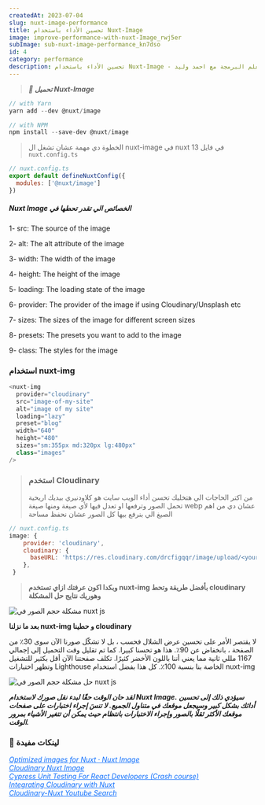 ```yaml
---
createdAt: 2023-07-04
slug: nuxt-image-performance
title: تحسين الأداء باستخدام Nuxt-Image
image: improve-performance-with-nuxt-Image_rwj5er
subImage: sub-nuxt-image-performance_kn7dso
id: 4
category: performance
description: تحسين الأداء باستخدام Nuxt-Image - تعلم البرمجة مع احمد وليد
---
```

>  ***🚀 تحميل Nuxt-Image***

```javascript
// with Yarn
yarn add --dev @nuxt/image

// with NPM
npm install --save-dev @nuxt/image
```

> ا﻿لخطوة دي مهمة عشان تشغل ال nuxt-image في nuxt 13 في فايل `nuxt.config.ts`

```javascript
// nuxt.config.ts
export default defineNuxtConfig({
  modules: ['@nuxt/image']
})
```

##### Nuxt Image الخصائص الي تقدر تحطها في

1- src: The source of the image

2﻿- alt: The alt attribute of the image

3﻿- width: The width of the image

4﻿- height: The height of the image

5﻿- loading: The loading state of the image

6﻿- provider: The provider of the image if using Cloudinary/Unsplash etc

7﻿- sizes: The sizes of the image for different screen sizes

8﻿- presets: The presets you want to add to the image

9﻿- class: The styles for the image

### ا﻿ستخدام nuxt-img

```javascript
<nuxt-img
  provider="cloudinary"
  src="image-of-my-site"
  alt="image of my site"
  loading="lazy"
  preset="blog"
  width="640"
  height="480"
  sizes="sm:355px md:320px lg:480px"
  class="images"
/>
```

> ### ا﻿ستخدم Cloudinary
>
> م﻿ن اكتر الحاجات الي هتخليك تحسن أداء الويب سايت هو كلاودنيري بيديك اريحية تحمل الصور وترفعها او تعدل فيها لأي صيغة ومنها صيغة webp عشان دي من اهم الصيغ الي بنرفع بيها كل الصور عشان نحفظ مساحة

```javascript
// nuxt.config.ts
image: {
    provider: 'cloudinary',
    cloudinary: {
      baseURL: 'https://res.cloudinary.com/drcfigqqr/image/upload/<your-id>/',
    },
 }
```

> **و﻿بكدا اكون عرفتك ازاي تستخدم nuxt-img بأفضل طريقة وتحط cloudinary وهوريك نتايج حل المشكلة**

![مشكلة حجم الصور في nuxt js](https://res.cloudinary.com/drcfigqqr/image/upload/v1688500786/Screenshot_49_t8lync.webp "مشكلة حجم الصور في nuxt js")

**ب﻿عد ما نزلنا nuxt-img و حطينا cloudinary** 

لا يقتصر الأمر على تحسين عرض الشلال فحسب ، بل لا تشكّل صورنا الآن سوى 30٪ من الصفحة ، بانخفاض عن 90٪. هذا هو تحسنا كبيرا. كما تم تقليل وقت التحميل إلى إجمالي 1167 مللي ثانية مما يعني أننا باللون الأخضر كثيرًا. تكلف صفحتنا الآن أقل بكثير للتشغيل وتظهر اختبارات Lighthouse الخاصة بنا بنسبة 100٪. كل هذا بفضل استخدام nuxt-img

![حل مشكلة حجم الصور في nuxt js](https://res.cloudinary.com/drcfigqqr/image/upload/v1688501041/Screenshot_50_hn9wjq.webp "حل مشكلة حجم الصور في nuxt js")

***لقد حان الوقت حقًا لبدء نقل صورك لاستخدام Nuxt Image. سيؤدي ذلك إلى تحسين أدائك بشكل كبير وسيجعل موقعك في متناول الجميع. لا تنسَ إجراء اختبارات على صفحات موقعك الأكثر ثقلًا بالصور وإجراء الاختبارات بانتظام حيث يمكن أن تتغير الأشياء بمرور الوقت.***

### 📝 لينكات مفيدة

<cite><a target="_blank" style="color: #0d6efd;" href="https://image.nuxtjs.org/"> Optimized images for Nuxt · Nuxt Image</a></cite><br>
                        <cite><a target="_blank" style="color: #0d6efd;" href="https://image.nuxtjs.org/providers/cloudinary">C﻿loudinary Nuxt Image</a></cite><br>
                        <cite><a target="_blank" style="color: #0d6efd;" href="https://www.youtube.com/watch?v=X6CoUHlnuoY">Cypress Unit Testing For React Developers (Crash course)</a></cite><br>
                        <cite><a target="_blank" style="color: #0d6efd;" href="https://cloudinary.com/guides/front-end-development/integrating-cloudinary-with-nuxt">Integrating Cloudinary with Nuxt</a></cite><br>
                        <cite><a target="_blank" style="color: #0d6efd;" href="https://www.youtube.com/results?search_query=add+cloudinary+with+nuxt+3">C﻿loudinary-Nuxt Youtube Search</a></cite><br>